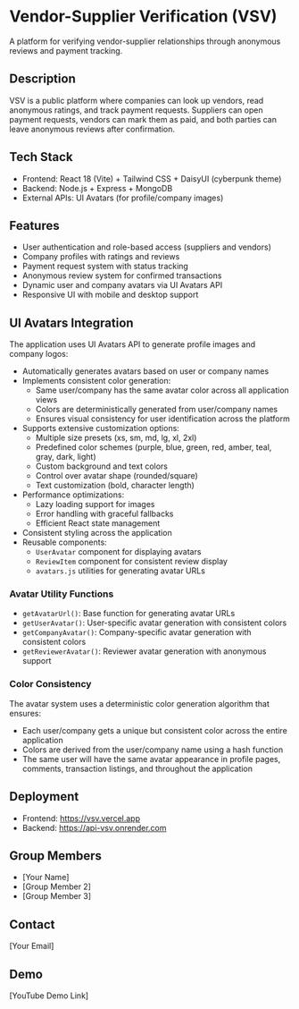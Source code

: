 # Vendor-Supplier Verification (VSV)

A platform for verifying vendor-supplier relationships through anonymous reviews and payment tracking.

## Description
VSV is a public platform where companies can look up vendors, read anonymous ratings, and track payment requests. Suppliers can open payment requests, vendors can mark them as paid, and both parties can leave anonymous reviews after confirmation.

## Tech Stack
- Frontend: React 18 (Vite) + Tailwind CSS + DaisyUI (cyberpunk theme)
- Backend: Node.js + Express + MongoDB
- External APIs: UI Avatars (for profile/company images)

## Features
- User authentication and role-based access (suppliers and vendors)
- Company profiles with ratings and reviews
- Payment request system with status tracking
- Anonymous review system for confirmed transactions
- Dynamic user and company avatars via UI Avatars API
- Responsive UI with mobile and desktop support

## UI Avatars Integration
The application uses UI Avatars API to generate profile images and company logos:
- Automatically generates avatars based on user or company names
- Implements consistent color generation:
  - Same user/company has the same avatar color across all application views
  - Colors are deterministically generated from user/company names
  - Ensures visual consistency for user identification across the platform
- Supports extensive customization options:
  - Multiple size presets (xs, sm, md, lg, xl, 2xl)
  - Predefined color schemes (purple, blue, green, red, amber, teal, gray, dark, light)
  - Custom background and text colors
  - Control over avatar shape (rounded/square)
  - Text customization (bold, character length)
- Performance optimizations:
  - Lazy loading support for images
  - Error handling with graceful fallbacks
  - Efficient React state management
- Consistent styling across the application
- Reusable components:
  - `UserAvatar` component for displaying avatars
  - `ReviewItem` component for consistent review display
  - `avatars.js` utilities for generating avatar URLs

### Avatar Utility Functions
- `getAvatarUrl()`: Base function for generating avatar URLs
- `getUserAvatar()`: User-specific avatar generation with consistent colors
- `getCompanyAvatar()`: Company-specific avatar generation with consistent colors
- `getReviewerAvatar()`: Reviewer avatar generation with anonymous support

### Color Consistency
The avatar system uses a deterministic color generation algorithm that ensures:
- Each user/company gets a unique but consistent color across the entire application
- Colors are derived from the user/company name using a hash function
- The same user will have the same avatar appearance in profile pages, comments, transaction listings, and throughout the application

## Deployment
- Frontend: https://vsv.vercel.app
- Backend: https://api-vsv.onrender.com

## Group Members
- [Your Name]
- [Group Member 2]
- [Group Member 3]

## Contact
[Your Email]

## Demo
[YouTube Demo Link] 